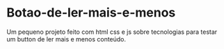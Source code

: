 # Botao-de-ler-mais-e-menos
Um pequeno projeto feito com html css e js sobre tecnologias para testar um button de ler mais e menos conteúdo.
